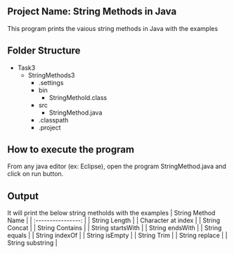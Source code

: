 ## Project Name: String Methods in Java
This program prints the vaious string methods in Java with the examples
## Folder Structure
* Task3
  * StringMethods3
    * .settings
    * bin
      * StringMethold.class
    * src
      * StringMethod.java
    * .classpath
    * .project  
## How to execute the program
From any java editor (ex: Eclipse), open the program StringMethod.java and click on run button.

## Output
It will print the below string metholds with the examples
|   String Method Name   |
| :----------------: |
|   String Length    |
| Character at index |
|   String Concat    |
|  String Contains   |
| String startsWith  |
|  String endsWith   |
|   String equals    |
|   String indexOf   |
|   String isEmpty   |
|    String Trim     |
|   String replace   |
|  String substring  |
